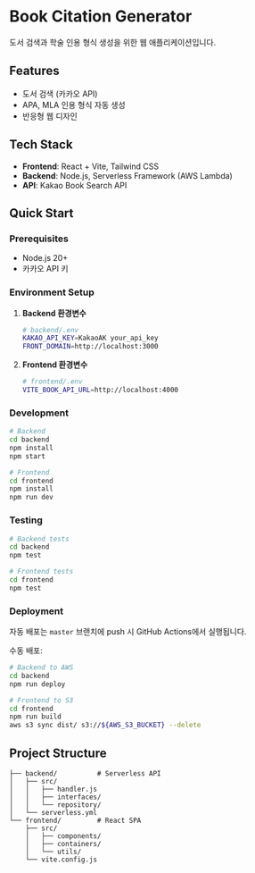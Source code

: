 # Book Citation Generator

도서 검색과 학술 인용 형식 생성을 위한 웹 애플리케이션입니다.

## Features

- 도서 검색 (카카오 API)
- APA, MLA 인용 형식 자동 생성
- 반응형 웹 디자인

## Tech Stack

- **Frontend**: React + Vite, Tailwind CSS
- **Backend**: Node.js, Serverless Framework (AWS Lambda)
- **API**: Kakao Book Search API

## Quick Start

### Prerequisites

- Node.js 20+
- 카카오 API 키

### Environment Setup

1. **Backend 환경변수**
   ```bash
   # backend/.env
   KAKAO_API_KEY=KakaoAK your_api_key
   FRONT_DOMAIN=http://localhost:3000
   ```

2. **Frontend 환경변수**
   ```bash
   # frontend/.env
   VITE_BOOK_API_URL=http://localhost:4000
   ```

### Development

```bash
# Backend
cd backend
npm install
npm start

# Frontend  
cd frontend
npm install
npm run dev
```

### Testing

```bash
# Backend tests
cd backend
npm test

# Frontend tests
cd frontend
npm test
```

### Deployment

자동 배포는 `master` 브랜치에 push 시 GitHub Actions에서 실행됩니다.

수동 배포:
```bash
# Backend to AWS
cd backend
npm run deploy

# Frontend to S3
cd frontend
npm run build
aws s3 sync dist/ s3://${AWS_S3_BUCKET} --delete
```

## Project Structure

```
├── backend/          # Serverless API
│   ├── src/
│   │   ├── handler.js
│   │   ├── interfaces/
│   │   └── repository/
│   └── serverless.yml
└── frontend/         # React SPA
    ├── src/
    │   ├── components/
    │   ├── containers/
    │   └── utils/
    └── vite.config.js
```
